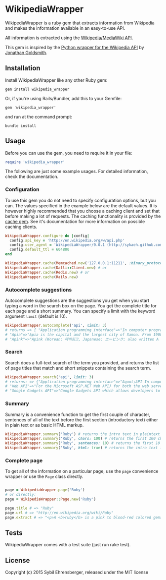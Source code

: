 # WikipediaWrapper
WikipediaWrapper is a ruby gem that extracts information from Wikipedia and makes the information available in an easy-to-use API.

All information is extracted using the [Wikipedia/MediaWiki API](https://en.wikipedia.org/w/api.php).

This gem is inspired by the [Python wrapper for the Wikipedia API](https://github.com/goldsmith/Wikipedia) by [Jonathan Goldsmith](https://github.com/goldsmith).

## Installation
Install WikipediaWrapper like any other Ruby gem:

```
gem install wikipedia_wrapper
```

Or, if you're using Rails/Bundler, add this to your Gemfile:

```
gem 'wikipedia_wrapper'
```

and run at the command prompt:

```
bundle install
```

## Usage
Before you can use the gem, you need to require it in your file:

```ruby
require 'wikipedia_wrapper'
```

The following are just some example usages. For detailed information, check the documentation.

### Configuration
To use this gem you do not need to specify configuration options, but you can. The values specified in the example below are the default values. It is however highly recommended that you choose a caching client and set that before making a lot of requests. The caching functionality is provided by the [cache gem](https://github.com/seamusabshere/cache). See it's documentation for more information on possible caching clients.

```ruby
WikipediaWrapper.configure do |config|
  config.api_key = 'http://en.wikipedia.org/w/api.php'
  config.user_agent = 'WikipediaWrapper/0.0.1 (http://sykaeh.github.com/wikipedia_wrapper/) Ruby/2.2.1'
  config.default_ttl = 604800
end

WikipediaWrapper.cache(Memcached.new('127.0.0.1:11211', :binary_protocol => true)) # or
WikipediaWrapper.cache(Dalli::Client.new) # or
WikipediaWrapper.cache(Redis.new) # or
WikipediaWrapper.cache(Rails.new)
```

### Autocomplete suggestions
Autocomplete suggestions are the suggestions you get when you start typing a word in the search box on the page. You get the complete title for each page and a short summary. You can specify a limit with the keyword argument `limit` (default is 10).

```ruby
WikipediaWrapper.autocomplete('api', limit: 3)
# returns => { "Application programming interface"=>"In computer programming, an application programming interface (API) is a set of routines, protocols, and tools for building software applications.",
# "Apia"=>"Apia is the capital and the largest city of Samoa. From 1900 to 1919, it was the capital of the German Samoa.",
# "Apink"=>"Apink (Korean: 에이핑크, Japanese: エーピンク; also written A Pink) is a South Korean girl group formed by A Cube Entertainment in 2011. The group consists of Park Cho-rong, Yoon Bo-mi, Jung Eun-ji, Son Na-eun, Kim Nam-joo and Oh Ha-young."}
```

### Search
Search does a full-text search of the term you provided, and returns the list of page titles that match and short snippets containing the search term.

```ruby
WikipediaWrapper.search('api', limit: 3)
# returns: => {"Application programming interface"=>"&quot;API In computer programming",
# "Web API"=>"For the Microsoft ASP.NET Web API) for both the web server and web",
# "Google Gadgets API"=>"Google Gadgets API which allows developers to create Google Gadgets easily.  Gadgets are mini-applications built in HTML, JavaScript,"}
```

### Summary
Summary is a convenience function to get the first couple of character, sentences of all of the text before the first section (introductory text) either in plain text or as basic HTML markup.

```ruby
WikipediaWrapper.summary('Ruby') # returns the intro text in plaintext
WikipediaWrapper.summary('Ruby', chars: 100) # returns the first 100 characters in plaintext
WikipediaWrapper.summary('Ruby', sentences: 10) # returns the first 10 sentences in plaintext
WikipediaWrapper.summary('Ruby', html: true) # returns the intro text in HTML
```

### Complete page
To get all of the information on a particular page, use the `page` convenience wrapper or use the `Page` class directly.

```ruby

page = WikipediaWrapper.page('Ruby')
# or directly:
page = WikipediaWrapper::Page.new('Ruby')

page.title # => "Ruby"
page.url # => "http://en.wikipedia.org/wiki/Ruby"
page.extract # => "<p>A <b>ruby</b> is a pink to blood-red colored gemstone, a variety of the mineral corundum (aluminium oxide). The red color is caused mainly by the presence of the element chromium. Its name comes from <i>ruber</i>, Latin for red. Other varieties of gem-quality corundum are called sapphires. Ruby is considered one of the four precious stones, together with sapphire, emerald and diamond.</p>\n<p>Prices of rubies are primarily determined by color. The brightest and most valuable \"red\" called blood-red, commands a large premium over other rubies of similar quality. After color follows clarity: similar to diamonds, a clear stone will command a premium, but a ruby without any needle-like rutile inclusions may indicate that the stone has been treated. Cut and carat (weight) are also an important factor in determining the price. Ruby is the traditional birthstone for July and is always lighter red or pink than garnet.</p>\n<p></p>"
```

## Tests
WikipediaWrapper comes with a test suite (just run rake test).

## License
Copyright (c) 2015 Sybil Ehrensberger, released under the MIT license
